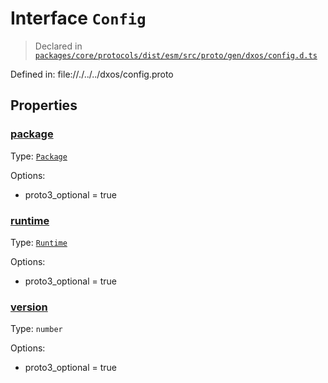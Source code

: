 # Interface `Config`
> Declared in [`packages/core/protocols/dist/esm/src/proto/gen/dxos/config.d.ts`]()

Defined in:
   file://./../../dxos/config.proto
## Properties
### [package]()
Type: <code>[Package](/api/@dxos/config/interfaces/Package)</code>

Options:
  - proto3_optional = true

### [runtime]()
Type: <code>[Runtime](/api/@dxos/config/interfaces/Runtime)</code>

Options:
  - proto3_optional = true

### [version]()
Type: <code>number</code>

Options:
  - proto3_optional = true

    